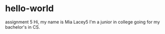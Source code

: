  # hello-world
assignment 5
 Hi, my name is Mia Lacey5
 I'm a junior in college going for my bachelor's in CS. 
 
